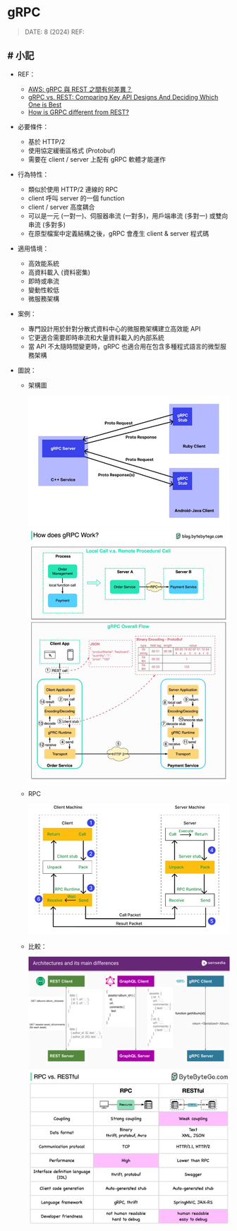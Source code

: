 ##### <!-- 收起 -->

<!----------- ref start ----------->

[How is GRPC different from REST?]: https://stackoverflow.com/q/43682366/13108209
[gRPC vs. REST: Comparing Key API Designs And Deciding Which One is Best]: https://www.wallarm.com/what/grpc-vs-rest-comparing-key-api-designs-and-deciding-which-one-is-best
[AWS: gRPC 與 REST 之間有何差異？]: https://aws.amazon.com/tw/compare/the-difference-between-grpc-and-rest/

<!------------ ref end ------------>

# gRPC

> DATE: 8 (2024)
> REF:

## # 小記

- REF：

  - [AWS: gRPC 與 REST 之間有何差異？]
  - [gRPC vs. REST: Comparing Key API Designs And Deciding Which One is Best]
  - [How is GRPC different from REST?]

- 必要條件：

  - 基於 HTTP/2
  - 使用協定緩衝區格式 (Protobuf)
  - 需要在 client / server 上配有 gRPC 軟體才能運作

- 行為特性：

  - 類似於使用 HTTP/2 連線的 RPC
  - client 呼叫 server 的一個 function
  - client / server 高度耦合
  - 可以是一元 (一對一)、伺服器串流 (一對多)，用戶端串流 (多對一) 或雙向串流 (多對多)
  - 在原型檔案中定義結構之後，gRPC 會產生 client & server 程式碼

- 適用情境：

  - 高效能系統
  - 高資料載入 (資料密集)
  - 即時或串流
  - 變動性較低
  - 微服務架構

- 案例：

  - 專門設計用於針對分散式資料中心的微服務架構建立高效能 API
  - 它更適合需要即時串流和大量資料載入的內部系統
  - 當 API 不太隨時間變更時，gRPC 也適合用在包含多種程式語言的微型服務架構

- 圖說：

  - 架構圖

    ![](../src/image/gRPC_work.jpg)
    ![](../src/image/gRPC_flow.jpg)

  - RPC

    ![](../src/image/RPC_work.jpg)

  - 比較：

    ![](../src/image/data_formate.png)
    ![](../src/image/gRPC_vs_REST.jpg)

